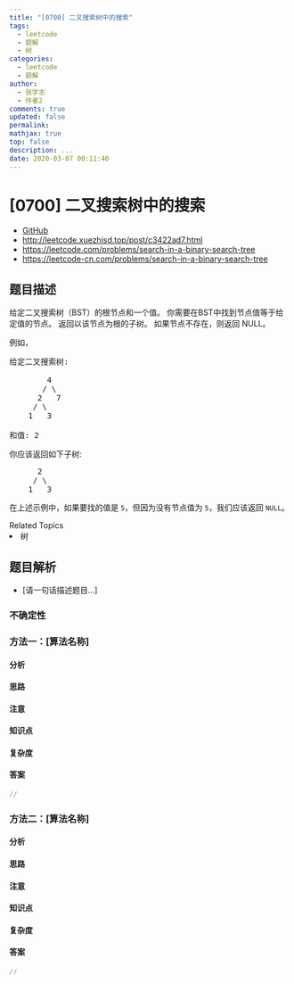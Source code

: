 ```yaml
---
title: "[0700] 二叉搜索树中的搜索"
tags:
  - leetcode
  - 题解
  - 树
categories:
  - leetcode
  - 题解
author:
  - 张学志
  - 作者2
comments: true
updated: false
permalink:
mathjax: true
top: false
description: ...
date: 2020-03-07 00:11:40
---
```



# [0700] 二叉搜索树中的搜索
* [GitHub](https://github.com/algoboy101/LeetCodeCrowdsource/tree/master/_posts/QA/%5B0700%5D%20%E4%BA%8C%E5%8F%89%E6%90%9C%E7%B4%A2%E6%A0%91%E4%B8%AD%E7%9A%84%E6%90%9C%E7%B4%A2.md)
* http://leetcode.xuezhisd.top/post/c3422ad7.html
* https://leetcode.com/problems/search-in-a-binary-search-tree
* https://leetcode-cn.com/problems/search-in-a-binary-search-tree


## 题目描述

<p>给定二叉搜索树（BST）的根节点和一个值。 你需要在BST中找到节点值等于给定值的节点。 返回以该节点为根的子树。 如果节点不存在，则返回 NULL。</p>

<p>例如，</p>

<pre>
给定二叉搜索树:

        4
       / \
      2   7
     / \
    1   3

和值: 2
</pre>

<p>你应该返回如下子树:</p>

<pre>
      2     
     / \   
    1   3
</pre>

<p>在上述示例中，如果要找的值是 <code>5</code>，但因为没有节点值为 <code>5</code>，我们应该返回 <code>NULL</code>。</p>
<div><div>Related Topics</div><div><li>树</li></div></div>


## 题目解析
* [请一句话描述题目...]

### 不确定性


### 方法一：[算法名称]

#### 分析

#### 思路

#### 注意

#### 知识点

#### 复杂度

#### 答案

```cpp
//
```


### 方法二：[算法名称]

#### 分析

#### 思路

#### 注意

#### 知识点

#### 复杂度

#### 答案

```cpp
//
```


